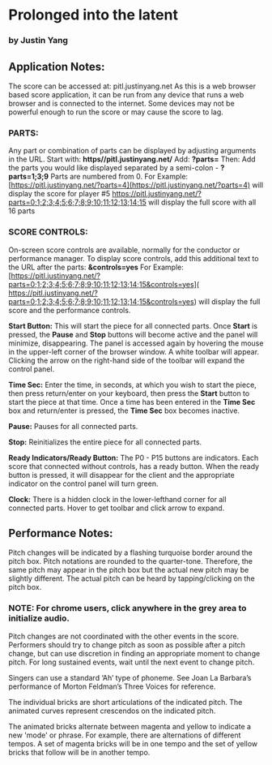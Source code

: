 # Prolonged into the latent
### by Justin Yang

## **Application Notes:**
The score can be accessed at: pitl.justinyang.net
As this is a web browser based score application, it can be run from any device that runs a web browser and is connected to the internet. Some devices may not be powerful enough to run the score or may cause the score to lag.

### **PARTS:**
Any part or combination of parts can be displayed by adjusting arguments in the URL.
Start with: **https//pitl.justinyang.net/**
Add: **?parts=**
Then: Add the parts you would like displayed separated by a semi-colon - **?parts=1;3;9**
Parts are numbered from 0.
For Example: [https://pitl.justinyang.net/?parts=4](https://pitl.justinyang.net/?parts=4) will display the score for player #5
https://pitl.justinyang.net/?parts=0;1;2;3;4;5;6;7;8;9;10;11;12;13;14;15 will display the full score with all 16 parts

### **SCORE CONTROLS:**
On-screen score controls are available, normally for the conductor or performance manager.
To display score controls, add this additional text to the URL after the parts: **&controls=yes**
For Example: [https://pitl.justinyang.net/?parts=0;1;2;3;4;5;6;7;8;9;10;11;12;13;14;15&controls=yes]( https://pitl.justinyang.net/?parts=0;1;2;3;4;5;6;7;8;9;10;11;12;13;14;15&controls=yes) will display the full score and the performance controls.

**Start Button:** This will start the piece for all connected parts. Once **Start** is pressed, the **Pause** and **Stop** buttons will become active and the panel will minimize, disappearing. The panel is accessed again by hovering the mouse in the upper-left corner of the browser window. A white toolbar will appear. Clicking the arrow on the right-hand side of the toolbar will expand the control panel.

**Time Sec:** Enter the time, in seconds, at which you wish to start the piece, then press return/enter on your keyboard, then press the **Start** button to start the piece at that time. Once a time has been entered in the **Time Sec** box and return/enter is pressed, the **Time Sec** box becomes inactive.

**Pause:** Pauses for all connected parts.

**Stop:** Reinitializes the entire piece for all connected parts.

**Ready Indicators/Ready Button:** The P0 - P15 buttons are indicators. Each score that connected without controls, has a ready button. When the ready button is pressed, it will disappear for the client and the appropriate indicator on the control panel will turn green.

**Clock:** There is a hidden clock in the lower-lefthand corner for all connected parts. Hover to get toolbar and click arrow to expand.

## **Performance Notes:**
Pitch changes will be indicated by a flashing turquoise border around the pitch box.
Pitch notations are rounded to the quarter-tone. Therefore, the same pitch may appear in the pitch box but the actual new pitch may be slightly different.
The actual pitch can be heard by tapping/clicking on the pitch box.
### **NOTE:** For chrome users, click anywhere in the grey area to initialize audio.
Pitch changes are not coordinated with the other events in the score. Performers should try to change pitch as soon as possible after a pitch change, but can use discretion in finding an appropriate moment to change pitch. For long sustained events, wait until the next event to change pitch.

Singers can use a standard ‘Ah’ type of phoneme. See Joan La Barbara’s performance of Morton Feldman’s Three Voices for reference.

The individual bricks are short articulations of the indicated pitch.
The animated curves represent crescendos on the indicated pitch.

The animated bricks alternate between magenta and yellow to indicate a new 'mode' or phrase. For example, there are alternations of different tempos. A set of magenta bricks will be in one tempo and the set of yellow bricks that follow will be in another tempo.

















